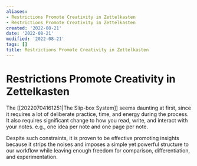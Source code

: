```yaml
---
aliases:
- Restrictions Promote Creativity in Zettelkasten
- Restrictions Promote Creativity in Zettelkasten
created: '2022-08-21'
date: '2022-08-21'
modified: '2022-08-21'
tags: []
title: Restrictions Promote Creativity in Zettelkasten
---
```


# Restrictions Promote Creativity in Zettelkasten

The [[20220704161251|The Slip-box System]] seems daunting at first, since it requires a lot of deliberate practice, time, and energy during the process. It also requires significant change to how you read, write, and interact with your notes. e.g., one idea per note and one page per note.

Despite such constraints, it is proven to be effective promoting insights because it strips the noises and imposes a simple yet powerful structure to our workflow while leaving enough freedom for comparison, differentiation, and experimentation.